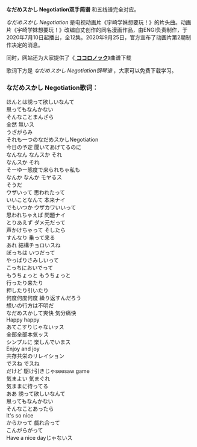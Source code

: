 

**なだめスかし Negotiation双手简谱** 和五线谱完全对应。

_なだめスかし Negotiation_
是电视动画片《宇崎学妹想要玩！》的片头曲。动画片《宇崎学妹想要玩！》改编自丈创作的同名漫画作品，由ENGI负责制作，于2020年7月10日起播出，全12集。2020年9月25日，官方宣布了动画片第2期制作决定的消息。

同时，网站还为大家提供了《[ **ココロノック**](Music-12235-ココロノック-宇崎学妹想要玩ED.html "ココロノック")》曲谱下载

歌词下方是 _なだめスかし Negotiation钢琴谱_ ，大家可以免费下载学习。

### なだめスかし Negotiation歌词：

ほんとは誘って欲しいなんて  
思ってもなんかない  
そんなことまんざら  
全然 無いス  
うざがらみ  
それも一つのなだめスかしNegotiation  
今日の予定 聞いてあげてるのに  
なんなん なんスか それ  
なんスか それ  
そーゆー態度で来られちゃ私も  
なんか なんか モヤるス  
そうだ  
ウザいって 思われたって  
いいことなんて 本来ナイ  
でもいつか ウザカワいいって  
思われちゃえば 問題ナイ  
とりあえず ダメ元だって  
声かけちゃって そしたら  
すんなり 乗って来る  
あれ 結構チョロいスね  
ぼっちは いつだって  
やっぱりさみしいって  
こっちにおいでって  
もうちょっと もうちょっと  
行ったり来たり  
押したり引いたり  
何度何度何度 繰り返すんだろう  
想いの行方は不明だ  
なだめスかして爽快 気分痛快  
Happy happy  
あてこすりじゃないッス  
全部全部本気ッス  
シンプルに 楽しんでいまス  
Enjoy and joy  
共存共栄のリレイション  
でスね でスね  
だけど 駆け引きじゃseesaw game  
気まよい 気まぐれ  
気ままに待ってる  
ああ 誘って欲しいなんて  
思ってもなんかない  
そんなことあったら  
It's so nice  
からかって 戯れ合って  
こんがらがって  
Have a nice dayじゃないス

